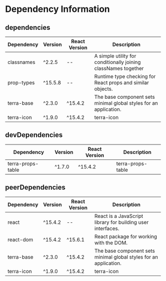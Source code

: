 # Dependency Information

## dependencies
| Dependency | Version | React Version | Description |
|-|-|-|-|
| classnames | ^2.2.5 | -- | A simple utility for conditionally joining classNames together |
| prop-types | ^15.5.8 | -- | Runtime type checking for React props and similar objects. |
| terra-base | ^2.3.0 | ^15.4.2 | The base component sets minimal global styles for an application. |
| terra-icon | ^1.9.0 | ^15.4.2 | terra-icon |

## devDependencies
| Dependency | Version | React Version | Description |
|-|-|-|-|
| terra-props-table | ^1.7.0 | ^15.4.2 | terra-props-table |

## peerDependencies
| Dependency | Version | React Version | Description |
|-|-|-|-|
| react | ^15.4.2 | -- | React is a JavaScript library for building user interfaces. |
| react-dom | ^15.4.2 | ^15.6.1 | React package for working with the DOM. |
| terra-base | ^2.3.0 | ^15.4.2 | The base component sets minimal global styles for an application. |
| terra-icon | ^1.9.0 | ^15.4.2 | terra-icon |
